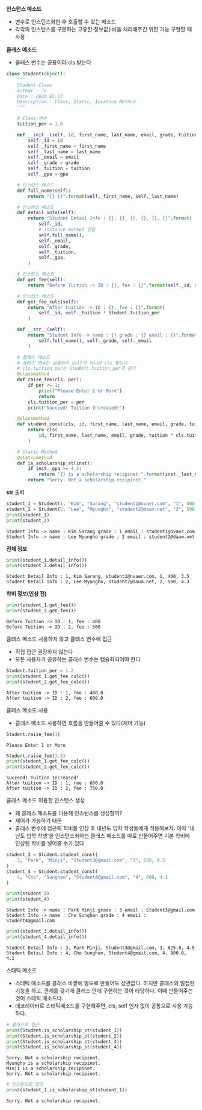 __인스턴스 메소드__
- 변수로 인스턴스화한 후 호출할 수 있는 메소드
- 각각의 인스턴스를 구분하는 고유한 정보값(id)을 처리해주긴 위한 기능 구현할 때 사용

__클래스 메소드__
- 클래스 변수는 공용이라 cls 받는다


```python
class Student(object):
    """
    Student Class
    Author : Jo
    Date : 2020.07.17
    Description : Class, Static, Insatnce Method
    """

    # Class 변수
    tuition_per = 1.0

    def __init__(self, id, first_name, last_name, email, grade, tuition, gpa):
        self._id = id
        self._first_name = first_name
        self._last_name = last_name
        self._email = email
        self._grade = grade
        self._tuition = tuition
        self._gpa = gpa

    # 인스턴스 메소드
    def full_name(self):
        return "{} {}".format(self._first_name, self._last_name)

    # 인스턴스 메소드
    def detail_info(self):
        return "Student Detail Info : {}, {}, {}, {}, {}, {}".format(
            self._id,
            # instance method 전달
            self.full_name(),
            self._email,
            self._grade,
            self._tuition,
            self._gpa,
        )

    # 인스턴스 메소드
    def get_fee(self):
        return "Before Tuition -> ID : {}, fee : {}".format(self._id, self._tuition)

    # 인스턴스 메소드
    def get_fee_culc(self):
        return "After tuition -> ID : {}, fee : {}".format(
            self._id, self._tuition * Student.tuition_per
        )

    def __str__(self):
        return "Student Info -> name : {} grade : {} email : {}".format(
            self.full_name(), self._grade, self._email
        )

    # 클래스 메소드
    # 클래스 변수는 공용이라 self가 아니라 cls 받는다
    # cls.tuition_per는 Student.tuition_per과 같다
    @classmethod
    def raise_fee(cls, per):
        if per <= 1:
            print("Please Enter 1 or More")
            return
        cls.tuition_per = per
        print("Succeed! Tuition Increased!")

    @classmethod
    def student_const(cls, id, first_name, last_name, email, grade, tuition, gpa):
        return cls(
            id, first_name, last_name, email, grade, tuition * cls.tuition_per, gpa
        )

    # Static Method
    @staticmethod
    def is_scholarship_st(inst):
        if inst._gpa >= 4.3:
            return "{} is a scholarship recipinet.".format(inst._last_name)
        return "Sorry. Not a scholarship recipinet."
```

__str__ 출력


```python
student_1 = Student(1, "Kim", "Sarang", "student1@nvaer.com", "1", 400, 3.5)
student_2 = Student(2, "Lee", "Myungho", "student2@daum.net", "2", 500, 4.3)
print(student_1)
print(student_2)
```

    Student Info -> name : Kim Sarang grade : 1 email : student1@nvaer.com
    Student Info -> name : Lee Myungho grade : 2 email : student2@daum.net
    

__전체 정보__


```python
print(student_1.detail_info())
print(student_2.detail_info())
```

    Student Detail Info : 1, Kim Sarang, student1@nvaer.com, 1, 400, 3.5
    Student Detail Info : 2, Lee Myungho, student2@daum.net, 2, 500, 4.3
    

__학비 정보(인상 전)__


```python
print(student_1.get_fee())
print(student_2.get_fee())
```

    Before Tuition -> ID : 1, fee : 400
    Before Tuition -> ID : 2, fee : 500
    

클래스 메소드 사용하지 않고 클래스 변수에 접근
- 직접 접근 권장하지 않는다
- 모든 사용자가 공유하는 클래스 변수는 캡슐화되어야 한다


```python
Student.tuition_per = 1.2
print(student_1.get_fee_culc())
print(student_2.get_fee_culc())
```

    After tuition -> ID : 1, fee : 480.0
    After tuition -> ID : 2, fee : 600.0
    

클래스 메소드 사용
- 클래스 메소드 사용하면 흐름을 만들어줄 수 있다(제어 가능)


```python
Student.raise_fee(1)
```

    Please Enter 1 or More
    


```python
Student.raise_fee(1.5)
print(student_1.get_fee_culc())
print(student_2.get_fee_culc())
```

    Succeed! Tuition Increased!
    After tuition -> ID : 1, fee : 600.0
    After tuition -> ID : 2, fee : 750.0
    

클래스 메소드 이용한 인스턴스 생성
- 왜 클래스 메소드를 이용해 인스턴스를 생성할까?
 - 제어가 가능하기 때문
 - 클래스 변수에 접근해 학비를 인상 후 내년도 입학 학생들에게 적용해보자.
이때 '내년도 입학 학생'을 인스턴스화하는 클래스 메소드를 따로 만들어주면 기본 학비에 인상된 학비를 넣어줄 수가 있다


```python
student_3 = Student.student_const(
    3, "Park", "Minji", "Student3@gmail.com", "3", 550, 4.5
)
student_4 = Student.student_const(
    4, "Cho", "Sunghan", "Student4@gmail.com", "4", 600, 4.1
)
```


```python
print(student_3)
print(student_4)
```

    Student Info -> name : Park Minji grade : 3 email : Student3@gmail.com
    Student Info -> name : Cho Sunghan grade : 4 email : Student4@gmail.com
    


```python
print(student_3.detail_info())
print(student_4.detail_info())
```

    Student Detail Info : 3, Park Minji, Student3@gmail.com, 3, 825.0, 4.5
    Student Detail Info : 4, Cho Sunghan, Student4@gmail.com, 4, 900.0, 4.1
    

스태틱 메소드
- 스태틱 메소드를 클래스 바깥에 별도로 만들어도 상관없다. 하지만 클래스와 밀접한 기능을 하고, 관계를 갖기에 클래스 안에 구현하는 것이 타당하다. 이때 만들어주는 것이 스태틱 메소드다.
- 데코레이터로 스태틱메소드를 구현해주면, cls, self 인자 없이 공통으로 사용 가능하다.


```python
# 클래스로 접근
print(Student.is_scholarship_st(student_1))
print(Student.is_scholarship_st(student_2))
print(Student.is_scholarship_st(student_3))
print(Student.is_scholarship_st(student_4))
```

    Sorry. Not a scholarship recipinet.
    Myungho is a scholarship recipinet.
    Minji is a scholarship recipinet.
    Sorry. Not a scholarship recipinet.
    


```python
# 인스턴스로 접근
print(student_1.is_scholarship_st(student_1))
```

    Sorry. Not a scholarship recipinet.
    


```python

```
